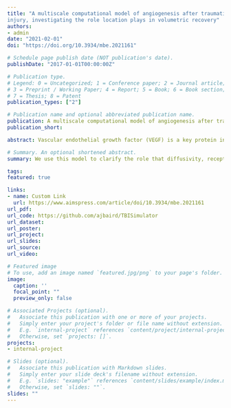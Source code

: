 ```yaml
---
title: "A multiscale computational model of angiogenesis after traumatic brain
injury, investigating the role location plays in volumetric recovery"
authors:
- admin
date: "2021-02-01"
doi: "https://doi.org/10.3934/mbe.2021161"

# Schedule page publish date (NOT publication's date).
publishDate: "2017-01-01T00:00:00Z"

# Publication type.
# Legend: 0 = Uncategorized; 1 = Conference paper; 2 = Journal article;
# 3 = Preprint / Working Paper; 4 = Report; 5 = Book; 6 = Book section;
# 7 = Thesis; 8 = Patent
publication_types: ["2"]

# Publication name and optional abbreviated publication name.
publication: A multiscale computational model of angiogenesis after traumatic brain injury, investigating the role location plays in volumetric recovery
publication_short: 

abstract: Vascular endothelial growth factor (VEGF) is a key protein involved in the process of angiogenesis. VEGF is of particular interest after a traumatic brain injury (TBI), as it re-establishes the cerebral vascular network in effort to allow for proper cerebral blood flow and thereby oxygenation of damaged brain tissue. For this reason, angiogenesis is critical in the progression and recovery of TBI patients in the days and weeks post injury. Although well established experimental work has led to advances in our understanding of TBI and the progression of angiogenisis, many constraints still exist with existing methods, especially when considering patient progression in the days following injury. To better understand the healing process on the proposed time scales, we develop a computational model that quickly simulates vessel growth and recovery by coupling VEGF and its interactions with its associated receptors to a physiologically inspired fractal model of the microvascular re-growth. We use this model to clarify the role that diffusivity, receptor kinetics and location of the TBI play in overall blood volume restoration in the weeks post injury and show that proper therapeutic angiogenesis, or vasculogenic therapies, could speed recovery of the patient as a function of the location of injury.

# Summary. An optional shortened abstract.
summary: We use this model to clarify the role that diffusivity, receptor kinetics and location of the TBI play in overall blood volume restoration in the weeks post injury and show that proper therapeutic angiogenesis, or vasculogenic therapies, could speed recovery of the patient as a function of the location of injury.

tags:
featured: true

links:
- name: Custom Link
  url: https://www.aimspress.com/article/doi/10.3934/mbe.2021161
url_pdf: 
url_code: https://github.com/ajbaird/TBISimulator
url_dataset: 
url_poster: 
url_project: 
url_slides: 
url_source: 
url_video: 

# Featured image
# To use, add an image named `featured.jpg/png` to your page's folder. 
image:
  caption: ''
  focal_point: ""
  preview_only: false

# Associated Projects (optional).
#   Associate this publication with one or more of your projects.
#   Simply enter your project's folder or file name without extension.
#   E.g. `internal-project` references `content/project/internal-project/index.md`.
#   Otherwise, set `projects: []`.
projects:
- internal-project

# Slides (optional).
#   Associate this publication with Markdown slides.
#   Simply enter your slide deck's filename without extension.
#   E.g. `slides: "example"` references `content/slides/example/index.md`.
#   Otherwise, set `slides: ""`.
slides: ""
---
```



